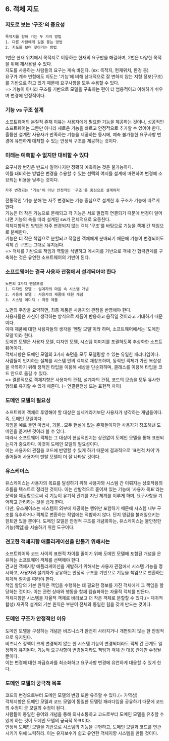 ## 6. 객체 지도

### 지도로 보는 '구조'의 중요성
```
목적지를 향해 가는 두 가지 방법
1. 다른 사람에게 길을 묻는 방법
2. 지도를 보며 찾아가는 방법
```
1번은 현재 위치에서 목적지로 이동하는 현재의 요구만을 해결하며, 2번은 다양한 목적을 위해 재사용될 수 있다.   
지도를 사용하는 사람들의 요구는 계속 바뀐다. (ex: 목적지, 현재위치, 환경 등)   
요구가 계속 변함에도 지도는 '기능'에 비해 상대적으로 잘 변하지 않는 지형 정보(구조)를 기반으로 하고 있기 때문에 요구사항을 모두 수용할 수 있다.   
=> 기능이 아니라 구조를 기반으로 모델을 구축하는 편이 더 범용적이고 이해하기 쉬우며 변경에 안정적이다.   

### 기능 vs 구조 설계
소프트웨어의 본질적 존재 이유는 사용자에게 필요한 기능을 제공하는 것이나, 성공적인 소프트웨어는 그뿐만 아니라 새로운 기능을 빠르고 안정적으로 추가할 수 있어야 한다.   
훌륭한 설계란 사용자가 만족하는 기능을 제공하는 동시에, 예측 불가능한 요구사항 변경에 유연하게 대처할 수 있는 안정적 구조를 제공하는 것이다.

### 미래는 예측할 수 없지만 대비할 수 있다
요구사항 변경은 반드시 일어나지만 정확히 예측하는 것은 불가능하다.   
이를 대비하는 방법은 변경을 수용할 수 있는 선택의 여지를 설계에 마련하여 변경에 소요되는 비용을 낮추는 것이다.   
```
자주 변경되는 '기능'이 아닌 안정적인 '구조'를 중심으로 설계하자
```
전통적인 '기능 분해'는 자주 변경되는 기능 중심으로 설계한 후 구조가 기능에 따르게 한다.   
기능은 더 작은 기능으로 분해되고 각 기능은 서로 밀접히 연결되기 때문에 변경이 일어나면 기능의 축을 따라 설계된 sw가 전체적으로 요동친다.   
객체지향적인 방법은 자주 변경되지 않는 객체 '구조'를 바탕으로 기능을 객체 간 책임으로 분배한다.   
기능은 더 작은 책임으로 분할되고 적절한 객체에게 분배되기 때문에 기능이 변경되어도 객체 간 구조는 그대로 유지된다.   
=> 객체를 기반으로 책임과 역할을 식별하고 메시지를 기반으로 객체 간 협력관계를 구축하는 것은 유연한 소프트웨어의 기반이 된다.

### 소프트웨어는 결국 사용자 관점에서 설계되어야 한다
```
노먼의 3가지 멘탈모델
1. 디자인 모델 : 설계자의 마음 속 시스템 개념
2. 사용자 모델 : 사용자의 제품에 대한 개념
3. 시스템 이미지 : 최종 제품
```
노먼의 주장을 요약하면, 최종 제품은 사용자의 관점을 반영해야 한다.   
사용자들은 자신이 생각하는 방식으로 제품이 반응하고 움직일 것이라고 기대하기 때문이다.   
이때 제품에 대한 사용자들의 생각을 '멘탈 모델'이라 하며, 소프트웨어에서는 '도메인 모델'이라 한다.   
도메인 모델은 사용자 모델, 디자인 모델, 시스템 이미지를 포괄하도록 추상화한 소프트웨어이다.   
객체지향은 도메인 모델의 3가지 측면을 모두 모델링할 수 있는 유일한 패러다임이다.   
사람들이 인지하는 실체를 시스템 안의 객체로 재창조하며, 동적인 객체가 가진 복잡성을 극복하기 위해 정적인 타입을 이용해 세상을 단순화하며, 클래스를 이용해 타입을 코드 안으로 옮길 수 있다.   
=> 결론적으로 객체지향은 사용자의 관점, 설계자의 관점, 코드의 모습을 모두 유사한 형태로 유지할 수 있게 해준다. (= 연결완전성 또는 표현적 차이)

### 도메인 모델의 필요성
소프트웨어 객체로 투영해야 할 대상은 실세계라기보단 사용자가 생각하는 개념들이다. 즉, 도메인 모델이다.   
게임을 예로 들면 마법사, 괴물.. 모두 현실에 없는 존재들이지만 사용자가 창조해낸 도메인을 옮겨낸 것이라 볼 수 있다.   
따라서 소프트웨어 객체는 그 대상이 현실적인지는 상관없이 도메인 모델을 통해 표현되는지가 중요하다. 이것이 도메인 모델의 필요성이다.   
이는 사용자의 관점을 코드에 반영할 수 있게 하기 때문에 결과적으로 '표현적 차이'가 줄어들어 사용자의 멘탈 모델이 더 잘 나타날 것이다.

### 유스케이스
유스케이스는 사용자의 목표를 달성하기 위해 사용자와 시스템 간 이뤄지는 상호작용의 흐름을 텍스트로 정리한 것이다.
이는 산발적으로 흩어져 있는 기능에 '사용자 목표'라는 문맥을 제공함으로써 각 기능이 유기적 관계를 지닌 체계를 이루게 하며, 요구사항을 기억하고 관리하는 것을 쉽게 한다.   
다만, 유스케이스는 시스템이 외부에 제공하는 행위만 포함하기 때문에 시스템 내부 구조를 유추하거나 객체로 변환하는 작업에는 적합하지 않다. 단지 영감을 불러일으키는 힌트만 있을 뿐이다.
도메인 모델은 안정적 구조를 개념화하는, 유스케이스는 불안정한 기능(책임)을 서술하기 위한 도구이다.   

### 견고한 객체지향 애플리케이션을 만들기 위해서는
소프트웨어와 코드 사이의 표현적 차이를 줄이기 위해 도메인 모델에 포함된 개념을 은유하는 소프트웨어 객체를 선택해야 한다.   
견고한 객체지향 애플리케이션을 개발하기 위해서는 사용자 관점에서 시스템 기능을 명시하고, 사용자와 설계자가 공유하는 안정적 구조를 기반으로 기능을 책임으로 변환하는 체계적 절차를 따라야 한다.   
책임 할당의 기본 원칙은 책임을 수행하는 데 필요한 정보를 가진 객체에게 그 책임을 할당하는 것이다. 이는 관련 상태와 행동을 함께 캡슐화하는 자율적 객체를 만든다.   
객체지향은 시스템을 자율적 객체로 바라보고 더 작은 객체로 분할할 수 있다.(= 재귀적 합성) 재귀적 설계의 기본 원칙은 부분이 전체와 동일한 힘을 갖게 만드는 것이다. 

### 도메인 구조가 안정적인 이유
도메인 모델을 구성하는 개념은 비즈니스가 완전히 사라지거나 개편되지 않는 한 안정적으로 유지된다.    
비즈니스 정책이 크게 변경되지 않는 한 시스템 기능이 변경되더라도 객체 간 관계도 일정하게 유지된다. 기능적 요구사항이 변경될지라도 책임과 객체 간 대응 관계만 수정될 뿐이다.   
이는 변경에 대한 파급효과를 최소화하고 요구사항 변경에 유연하게 대응할 수 있게 한다.

### 도메인 모델의 궁극적 목표
코드의 변경으로부터 도메인 모델의 변경 또한 유추할 수 있다.(= 가역성)   
객체지향은 도메인 모델과 코드 모델이 동일한 모델링 패러다임을 공유하기 때문에 코드의 수정이 곧 모델의 수정이 된다.   
사람들이 동일한 용어와 개념을 통해 의사소통하고 코드로부터 도메인 모델을 유추할 수 있게 하는 것이 도메인 모델의 궁극적 목표이다.   
안정적 도메인 모델을 기반으로 시스템의 기능을 구현하고, 도메인 모델과 코드를 연관시키기 위해 노력하라. 이는 유지보수가 쉽고 유연한 객체지향 시스템을 만들 것이다.
